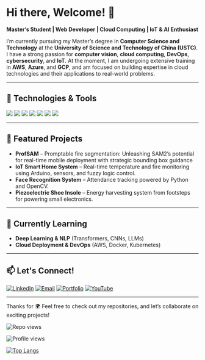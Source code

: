 # Hi there, Welcome! 👋

**Master’s Student | Web Developer | Cloud Computing | IoT & AI Enthusiast**

I’m currently pursuing my Master’s degree in **Computer Science and Technology** at the **University of Science and Technology of China (USTC)**. I have a strong passion for **computer vision**, **cloud computing**, **DevOps**, **cybersecurity**, and **IoT**. At the moment, I am undergoing extensive training in **AWS**, **Azure**, and **GCP**, and am focused on building expertise in cloud technologies and their applications to real-world problems.

---

## 🔧 Technologies & Tools
<p align="left">
  <img src="https://img.shields.io/badge/-HTML5-E34F26?logo=html5&logoColor=white&style=flat" />
  <img src="https://img.shields.io/badge/-CSS3-1572B6?logo=css3&logoColor=white&style=flat" />
  <img src="https://img.shields.io/badge/-JavaScript-F7DF1E?logo=javascript&logoColor=black&style=flat" />
  <img src="https://img.shields.io/badge/-Python-3776AB?logo=python&logoColor=white&style=flat" />
  <img src="https://img.shields.io/badge/-Arduino-00979D?logo=arduino&logoColor=white&style=flat" />
  <img src="https://img.shields.io/badge/-OpenCV-5C3EE8?logo=opencv&logoColor=white&style=flat" />
  <img src="https://img.shields.io/badge/-Git-F05032?logo=git&logoColor=white&style=flat" />
</p>

---

## 🚀 Featured Projects
- **ProfSAM** – Promptable fire segmentation: Unleashing SAM2’s potential for real-time mobile deployment with strategic bounding box guidance
- **IoT Smart Home System** – Real-time temperature and fire monitoring using Arduino, sensors, and fuzzy logic control.
- **Face Recognition System** – Attendance tracking powered by Python and OpenCV.
- **Piezoelectric Shoe Insole** – Energy harvesting system from footsteps for powering small electronics.

---

## 🌱 Currently Learning
- **Deep Learning & NLP** (Transformers, CNNs, LLMs)
- **Cloud Deployment & DevOps** (AWS, Docker, Kubernetes)

---

## 📫 Let's Connect!
[![LinkedIn](https://img.shields.io/badge/-LinkedIn-0A66C2?logo=linkedin&logoColor=white&style=flat)](https://linkedin.com/in/ugwuemmanuel)
[![Email](https://img.shields.io/badge/-Email-D14836?logo=gmail&logoColor=white&style=flat)](mailto:ueu.grad@gmail.com)
[![Portfolio](https://img.shields.io/badge/-Portfolio-000000?logo=githubpages&logoColor=white&style=flat)](https://uemmanuel5.github.io/portfolio)
[![YouTube](https://img.shields.io/badge/-YouTube-FF0000?logo=youtube&logoColor=white&style=flat)](https://www.youtube.com/@brainwave_alpha)

---

Thanks for 🌍 Feel free to check out my repositories, and let’s collaborate on exciting projects!

![Repo views](https://hits.seeyoufarm.com/api/count/incr/badge.svg?url=https%3A%2F%2Fgithub.com%2Fuemmanuel5%2FREPO_NAME&title=Repo%20Views&edge_flat=false)

![Profile views](https://hits.seeyoufarm.com/api/count/incr/badge.svg?url=https%3A%2F%2Fgithub.com%2Fuemmanuel5%2Fuemmanuel5&title=Profile%20Views&edge_flat=false)

[![Top Langs](https://github-readme-stats.vercel.app/api/top-langs/?username=uemmanuel5&layout=compact&theme=radical)](https://github.com/anuraghazra/github-readme-stats)
